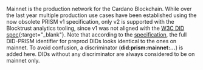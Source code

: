 Mainnet is the production network for the Cardano Blockchain. While over the last year multiple production use cases have been established using the now obsolete PRISM v1 specification, only v2 is supported with the Blocktrust analytics tooling, since v1 was not aligned with the [W3C DID spec](https://www.w3.org/TR/did-core/){:target="_blank"}.
Note that according to the [specification](https://github.com/input-output-hk/prism-did-method-spec/blob/main/w3c-spec/PRISM-method.md), the full DID-PRISM identifier for preprod DIDs looks identical to the ones on mainnet. To avoid confusion, a discriminator (**did:prism:mainnet:...**) is added here. DIDs without any discriminator are always considered to be on mainnet only.
